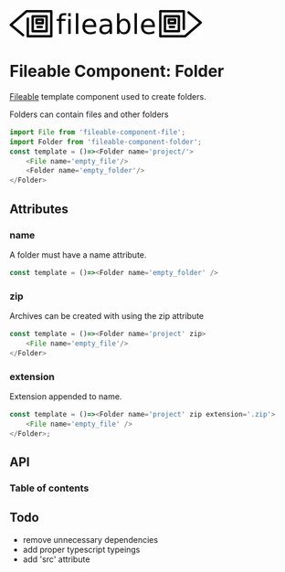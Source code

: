 ![fileable logo](./static/docs/logo.png)

# Fileable Component: Folder

[Fileable](https://github.com/isaacs/fileable) template component used to create folders.

Folders can contain files and other folders

```javascript
import File from 'fileable-component-file';
import Folder from 'fileable-component-folder';
const template = ()=><Folder name='project/'>
    <File name='empty_file'/>
    <Folder name='empty_folder'/>
</Folder>
```

## Attributes

### name

A folder must have a name attribute.

```javascript
const template = ()=><Folder name='empty_folder' />
```

### zip

Archives can be created with using the zip attribute

```javascript
const template = ()=><Folder name='project' zip>
    <File name='empty_file'/>
</Folder>
```

### extension

Extension appended to name.

```javascript
const template = ()=><Folder name='project' zip extension='.zip'>
    <File name='empty_file' />
</Folder>;
```
## API

### Table of contents
## Todo

- remove unnecessary dependencies
- add proper typescript typeings
- add 'src' attribute

